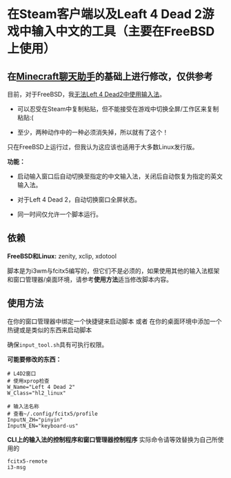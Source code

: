 # 在Steam客户端以及Leaft 4 Dead 2游戏中输入中文的工具（主要在FreeBSD上使用）

## 在[Minecraft聊天助手](https://github.com/m13253/minecraft-chat-helper)的基础上进行修改，仅供参考

目前，对于FreeBSD，我[无法Left 4 Dead2中使用输入法](https://github.com/shkhln/linuxulator-steam-utils/issues/125)。
- 可以忍受在Steam中复制粘贴，但不能接受在游戏中切换全屏/工作区来复制粘贴:(

- 至少，两种动作中的一种必须消失掉，所以就有了这个！

只在FreeBSD上运行过，但我认为这应该也适用于大多数Linux发行版。

**功能：**
- 启动输入窗口后自动切换至指定的中文输入法，关闭后自动恢复为指定的英文输入法。

- 对于Left 4 Dead 2，自动切换窗口全屏状态。

- 同一时间仅允许一个脚本运行。

## 依赖
**FreeBSD和Linux:**
zenity, xclip, xdotool

脚本是为i3wm与fcitx5编写的，但它们不是必须的，如果使用其他的输入法框架和窗口管理器/桌面环境，请参考**使用方法**适当修改脚本内容。

## 使用方法
在你的窗口管理器中绑定一个快捷键来启动脚本
或者
在你的桌面环境中添加一个热键或是类似的东西来启动脚本

确保```input_tool.sh```具有可执行权限。

**可能要修改的东西：**
```
# L4D2窗口
# 使用xprop检查
W_Name="Left 4 Dead 2"
W_Class="hl2_linux"

# 输入法名称
# 查看~/.config/fcitx5/profile
InputN_ZH="pinyin"
InputN_EN="keyboard-us"
```
**CLI上的输入法的控制程序和窗口管理器控制程序**
实际命令请等效替换为自己所使用的
```
fcitx5-remote
i3-msg
```
